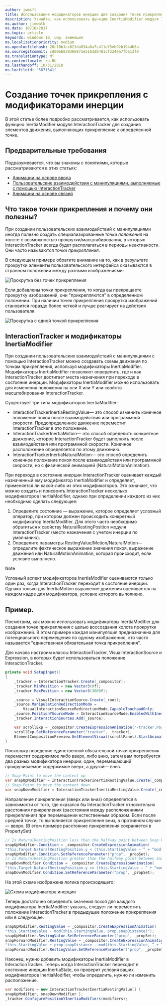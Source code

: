 ```yaml
---
author: jwmsft
title: Использование модификаторов инерции для создания точек прикрепления
description: Узнайте, как использовать функцию InertiaModifier модуля InteractionTracker для создания элементов движения, выполняющих прикрепление к определенной точке.
ms.author: jimwalk
ms.date: 10/10/2017
ms.topic: article
keywords: windows 10, uwp, анимация
ms.localizationpriority: medium
ms.openlocfilehash: 20c10b1cc621da834a8a7c411e75eb92b1944b5a
ms.sourcegitcommit: cd00bb829306871e5103db481cf224ea7fb613f0
ms.translationtype: MT
ms.contentlocale: ru-RU
ms.lasthandoff: 10/31/2018
ms.locfileid: "5871341"
---
```

# <a name="create-snap-points-with-inertia-modifiers"></a>Создание точек прикрепления с модификаторами инерции

В этой статье более подробно рассматривается, как использовать функцию InertiaModifier модуля InteractionTracker для создания элементов движения, выполняющих прикрепление к определенной точке.

## <a name="prerequisites"></a>Предварительные требования

Подразумевается, что вы знакомы с понятиями, которые рассматриваются в этих статьях:

- [Анимации на основе ввода](input-driven-animations.md)
- [Пользовательские взаимодействия с манипуляциями, выполняемые с помощью InteractionTracker](interaction-tracker-manipulations.md)
- [Анимации на основе связей](relation-animations.md)

## <a name="what-are-snap-points-and-why-are-they-useful"></a>Что такое точки прикрепления и почему они полезны?

При создании пользовательских взаимодействий с манипуляциями иногда полезно создать специализированные _точки положения_ на холсте с возможностью прокрутки/масштабирования, в которых InteractionTracker всегда будет располагаться в периоды неактивности. Они часто называются _точки прикрепления_.

В следующем примере обратите внимание на то, как в результате прокрутки элементы пользовательского интерфейса оказываются в странном положении между разными изображениями:

![Прокрутка без точек прикрепления](images/animation/snap-points-none.gif)

Если добавлены точки прикрепления, то когда вы прекращаете прокрутку изображений, они "прикрепляются" в определенном положении. При наличии точек прикрепления прокрутка изображений становится гораздо более четкой и лучше реагирует на действия пользователя.

![Прокрутка с одной точкой прикрепления](images/animation/snap-points-single.gif)

## <a name="interactiontracker-and-inertiamodifiers"></a>InteractionTracker и модификаторы InertiaModifier

При создании пользовательских взаимодействий с манипуляциями с помощью InteractionTracker можно создавать схемы движения по точкам прикрепления, используя модификаторы InertiaModifier. Модификаторы InertiaModifier позволяют определить, где и как InteractionTracker достигает места назначения при переходе в состояние инерции. Модификаторы InertiaModifier можно использовать для изменения положения на оси X или Y или свойств масштабирования InteractionTracker.

Существует три типа модификаторов InertiaModifier:

- InteractionTrackerInertiaRestingValue— это способ изменить конечное положение покоя после взаимодействия или программной скорости. Предопределенное движение переместит InteractionTracker в это положение.
- InteractionTrackerInertiaMotion— это способ определить конкретное движение, которое InteractionTracker будет выполнять после взаимодействия или программной скорости. Конечное расположение определяется по этому движению.
- InteractionTrackerInertiaNaturalMotion— это способ определить конечное положение покоя после взаимодействия или программной скорости, но с физической анимацией (NaturalMotionAnimation).

При переходе в состояние инерции InteractionTracker оценивает каждый назначенный ему модификатор InertiaModifier и определяет, применяется ли какой-либо из этих модификаторов. Это означает, что можно создать и присвоить InteractionTracker несколько модификаторов InertiaModifier, однако при определении каждого из них необходимо сделать следующее:

1. Определите состояние — выражение, которое определяет условный оператор, при котором должен происходить конкретный модификатор InertiaModifier. Для этого часто необходимо обратиться к свойству NaturalRestingPosition модуля InteractionTracker (место назначения с учетом инерции по умолчанию).
1. Определите параметры RestingValue/Motion/NaturalMotion— определите фактическое выражение значения покоя, выражение движения или NaturalMotionAnimation, которая происходит, если условие выполнено.

> [!NOTE]
> Условный аспект модификаторов InertiaModifier оцениваются только один раз, когда InteractionTracker переходит в состояние инерции. Однако только для InertiaMotion выражение движения оценивается на каждом кадре для модификатора, условие которого выполнено.

## <a name="example"></a>Пример.

Посмотрим, как можно использовать модификаторы InertiaModifier для создания точек прикрепления с целью воссоздания холста прокрутки изображений. В этом примере каждая манипуляция предназначена для потенциального перемещения по одному изображению, это часто называется "единственная обязательная точка прикрепления".

Для начала настроим классы InteractionTracker, VisualInteractionSource и Expression, в которых будет использоваться положение InteractionTracker.

```csharp
private void SetupInput()
{
    _tracker = InteractionTracker.Create(_compositor);
    _tracker.MinPosition = new Vector3(0f);
    _tracker.MaxPosition = new Vector3(3000f);

    _source = VisualInteractionSource.Create(_root);
    _source.ManipulationRedirectionMode =
        VisualInteractionSourceRedirectionMode.CapableTouchpadOnly;
    _source.PositionYSourceMode = InteractionSourceMode.EnabledWithInertia;
    _tracker.InteractionSources.Add(_source);

    var scrollExp = _compositor.CreateExpressionAnimation("-tracker.Position.Y");
    scrollExp.SetReferenceParameter("tracker", _tracker);
    ElementCompositionPreview.GetElementVisual(scrollPanel).StartAnimation("Offset.Y", scrollExp);
}
```

Поскольку поведение единственной обязательной точки прикрепления переместит содержимое либо вверх, либо вниз, затем вам потребуется два разных модификатора инерции: один, перемещающий прокручиваемое содержимое вверх, а другой— вниз.

```csharp
// Snap-Point to move the content up
var snapUpModifier = InteractionTrackerInertiaRestingValue.Create(_compositor);
// Snap-Point to move the content down
var snapDownModifier = InteractionTrackerInertiaRestingValue.Create(_compositor);
```

Направление прикрепления (вверх или вниз) определяется в зависимости от того, где оказался бы InteractionTracker относительно расстояния прикрепления (расстояния между расположениями прикрепления) при перемещении естественным образом. Если после средней точки, то выполняется прикрепление вниз, в противном случае— вверх. (В этом примере расстояние прикрепления сохраняется в PropertySet)

```csharp
// Is NaturalRestingPosition less than the halfway point between Snap Points?
snapUpModifier.Condition = _compositor.CreateExpressionAnimation(
"this.Target.NaturalRestingPosition.y < (this.StartingValue – ” + “mod(this.StartingValue, prop.snapDistance) + prop.snapDistance / 2)");
snapUpModifier.Condition.SetReferenceParameter("prop", _propSet);
// Is NaturalRestingPosition greater than the halfway point between Snap Points?
snapDownModifier.Condition = _compositor.CreateExpressionAnimation(
"this.Target.NaturalRestingPosition.y >= (this.StartingValue – ” + “mod(this.StartingValue, prop.snapDistance) + prop.snapDistance / 2)");
snapDownModifier.Condition.SetReferenceParameter("prop", _propSet);
```

На этой схеме изображена логика происходящего:

![Схема модификатора инерции](images/animation/inertia-modifier-diagram.png)

Теперь достаточно определить значения покоя для каждого модификатора InertiaModifier: указать, следует ли переместить положение InteractionTracker в предыдущее положение прикрепления или в следующее.

```csharp
snapUpModifier.RestingValue = _compositor.CreateExpressionAnimation(
"this.StartingValue - mod(this.StartingValue, prop.snapDistance)");
snapUpModifier.RestingValue.SetReferenceParameter("prop", _propSet);
snapForwardModifier.RestingValue = _compositor.CreateExpressionAnimation(
"this.StartingValue + prop.snapDistance - mod(this.StartingValue, ” + “prop.snapDistance)");
snapForwardModifier.RestingValue.SetReferenceParameter("prop", _propSet);
```

Наконец, нужно добавить модификаторы InertiaModifier в InteractionTracker. Теперь когда InteractionTracker переходит в состояние инерции InertiaState, он проверит условия ваших модификаторов InertiaModifier, чтобы определить, нужно ли изменить расположение.

```csharp
var modifiers = new InteractionTrackerInertiaRestingValue[] { 
snapUpModifier, snapDownModifier };
_tracker.ConfigurePositionYInertiaModifiers(modifiers);
```